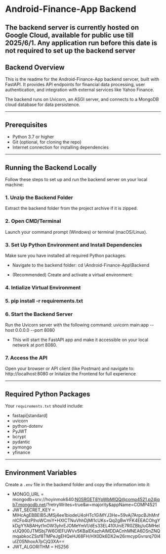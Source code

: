 # Android-Finance-App Backend

##
The backend server is currently hosted on Google Cloud, available for public use till 2025/6/1. Any application run before this date is not required to set up the backend server
---

## Backend Overview

This is the readme for the Android-Finance-App backend servcer, built with FastAPI. It provides API endpoints for financial data processing, user authentication, and integration with external services like Yahoo Finance.

The backend runs on Uvicorn, an ASGI server, and connects to a MongoDB cloud database for data persistence.

---

## Prerequisites

- Python 3.7 or higher
- Git (optional, for cloning the repo)
- Internet connection for installing dependencies



---

## Running the Backend Locally

Follow these steps to set up and run the backend server on your local machine:

### 1. Unzip the Backend Folder

Extract the backend folder from the project archive if it is zipped.

### 2. Open CMD/Terminal

Launch your command prompt (Windows) or terminal (macOS/Linux).

### 3. Set Up Python Environment and Install Dependencies

Make sure you have installed all required Python packages.

- Navigate to the backend folder: cd \Android-Finance-App\Backend

- (Recommended) Create and activate a virtual environment:

### 4. Intialize Virtual Environment
### 5. pip install -r requirements.txt

### 6. Start the Backend Server

Run the Uvicorn server with the following command:
uvicorn main:app --host 0.0.0.0 --port 8080

- This will start the FastAPI app and make it accessible on your local network at port 8080.

### 7. Access the API

Open your browser or API client (like Postman) and navigate to: http://localhost:8080 or Initalize the Frontend for full experience


---

## Required Python Packages

Your `requirements.txt` should include:
- fastapi[standard]
- uvicorn
- python-dotenv
- PyJWT
- bcrypt
- pydantic
- pymongo
- yfinance



---

## Environment Variables

Create a `.env` file in the backend folder and copy the information into it:
- MONGO_URL = mongodb+srv://hoyinmok640:N0SRGET8YpWbMlQQ@comp4521.p24jqb7.mongodb.net/?retryWrites=true&w=majority&appName=COMP4521
- JWT_SECRET_KEY = MIHcAgEBBEIB5JMSj4ee1biodeU4oHTc1GiMYJ3He+59vAj7ArpcBJhMnfnlCFo4izPlhoWCmiY+HXICTNuVhhDjMl1cUKs+Qq2gBwYFK4EEACOhgYkDgYYABAHyt1nOW3yhrEJOMeYmVI/dEs33EL410UniE7R0ZBbj/uGMHeIxUQ900JTMSbj7W6OIEFUWVv5KBalEKazhAIMDDACnhMNEA6DSnZNQmqabkocZSsf8TMPeJgEHQeHJ68FH/HX0Dk6DX2w26rmcypGvrsrq70l4uIZ0SNhoxA7pCjQ3XA==
- JWT_ALGORITHM = HS256





